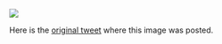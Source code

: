 [![](/guides/oauth.png)](/guides/asymptotic-notation.png)

Here is the [original tweet](https://twitter.com/kamranahmedse/status/1276994010423361540) where this image was posted.
